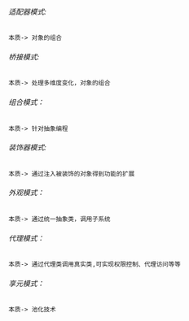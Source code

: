 ###### 适配器模式:

```
本质-> 对象的组合
```

###### 桥接模式:

```
本质-> 处理多维度变化，对象的组合
```

###### 组合模式：

```
本质-> 针对抽象编程
```

###### 装饰器模式:

```
本质-> 通过注入被装饰的对象得到功能的扩展
```

###### 外观模式：

```
本质-> 通过统一抽象类，调用子系统
```

###### 代理模式：

```
本质-> 通过代理类调用真实类,可实现权限控制、代理访问等等
```

###### 享元模式：

```
本质-> 池化技术
```

